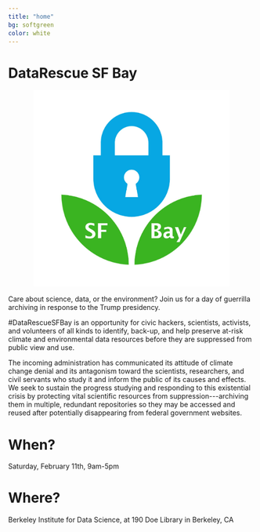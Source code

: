 ```yaml
---
title: "home"
bg: softgreen     
color: white  
---
```


# DataRescue SF Bay
<p align="center"><img src="https://github.com/DataRescueSFBay/DataRescueSFBay.github.io/raw/master/img/datarefuge-sfbay-logo.jpg" width="400px" height="auto"></p>

Care about science, data, or the environment? Join us for a day of guerrilla archiving in response to the Trump presidency.

\#DataRescueSFBay is an opportunity for civic hackers, scientists, activists, and volunteers of all kinds to identify, back-up, and help preserve at-risk climate and environmental data resources before they are suppressed from public view and use.

The incoming administration has communicated its attitude of climate change denial and its antagonism toward the scientists, researchers, and civil servants who study it and inform the public of its causes and effects. We seek to sustain the progress studying and responding to this existential crisis by protecting vital scientific resources from suppression---archiving them in multiple, redundant repositories so they may be accessed and reused after potentially disappearing from federal government websites.

# When?
Saturday, February 11th, 9am-5pm

# Where?
Berkeley Institute for Data Science, at 190 Doe Library in Berkeley, CA
